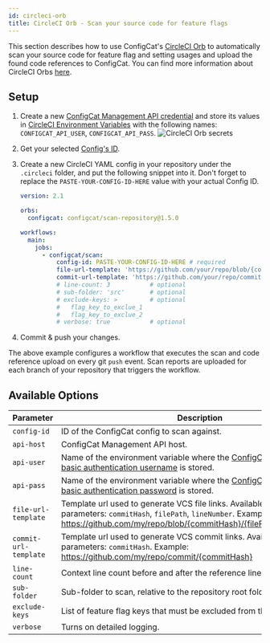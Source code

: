```yaml
---
id: circleci-orb
title: CircleCI Orb - Scan your source code for feature flags
---
```


This section describes how to use ConfigCat's <a target="_blank" href="https://circleci.com/developer/orbs/orb/configcat/scan-repository">CircleCI Orb</a>
to automatically scan your source code for feature flag and setting usages and upload the found code references to ConfigCat.
You can find more information about CircleCI Orbs <a target="_blank" href="https://circleci.com/orbs/">here</a>.

## Setup

1. Create a new <a target="_blank" href="https://app.configcat.com/my-account/public-api-credentials">ConfigCat Management API credential</a> and store its values in <a target="_blank" href="https://circleci.com/docs/2.0/env-vars/#setting-an-environment-variable-in-a-project">CircleCI Environment Variables</a> with the following names: `CONFIGCAT_API_USER`, `CONFIGCAT_API_PASS`.
   <img className="bordered zoomable" src="/docs/assets/cli/scan/cco_secrets.png" alt="CircleCI Orb secrets" />

2. Get your selected [Config's ID](/docs/advanced/code-references#config-id).

3. Create a new CircleCI YAML config in your repository under the `.circleci` folder, and put the following snippet into it.
   Don't forget to replace the `PASTE-YOUR-CONFIG-ID-HERE` value with your actual Config ID.

   ```yaml
   version: 2.1

   orbs:
     configcat: configcat/scan-repository@1.5.0

   workflows:
     main:
       jobs:
         - configcat/scan:
             config-id: PASTE-YOUR-CONFIG-ID-HERE # required
             file-url-template: 'https://github.com/your/repo/blob/{commitHash}/{filePath}#L{lineNumber}' # optional
             commit-url-template: 'https://github.com/your/repo/commit/{commitHash}' # optional
             # line-count: 3           # optional
             # sub-folder: 'src'       # optional
             # exclude-keys: >         # optional
             #   flag_key_to_exclue_1
             #   flag_key_to_exclue_2
             # verbose: true           # optional
   ```

4. Commit & push your changes.

The above example configures a workflow that executes the scan and code reference upload on every git `push` event.
Scan reports are uploaded for each branch of your repository that triggers the workflow.

## Available Options

| Parameter             | Description                                                                                                                                                                                            | Required | Default             |
| --------------------- | ------------------------------------------------------------------------------------------------------------------------------------------------------------------------------------------------------ | -------- | ------------------- |
| `config-id`           | ID of the ConfigCat config to scan against.                                                                                                                                                            | &#9745;  |                     |
| `api-host`            | ConfigCat Management API host.                                                                                                                                                                         |          | `api.configcat.com` |
| `api-user`            | Name of the environment variable where the <a target="_blank" href="https://app.configcat.com/my-account/public-api-credentials">ConfigCat Management API basic authentication username</a> is stored. |          | CONFIGCAT_API_USER  |
| `api-pass`            | Name of the environment variable where the <a target="_blank" href="https://app.configcat.com/my-account/public-api-credentials">ConfigCat Management API basic authentication password</a> is stored. |          | CONFIGCAT_API_PASS  |
| `file-url-template`   | Template url used to generate VCS file links. Available template parameters: `commitHash`, `filePath`, `lineNumber`. Example: https://github.com/my/repo/blob/{commitHash}/{filePath}#L{lineNumber}    |          |                     |
| `commit-url-template` | Template url used to generate VCS commit links. Available template parameters: `commitHash`. Example: https://github.com/my/repo/commit/{commitHash}                                                   |          |                     |
| `line-count`          | Context line count before and after the reference line. (min: 1, max: 10)                                                                                                                              |          | 4                   |
| `sub-folder`          | Sub-folder to scan, relative to the repository root folder.                                                                                                                                            |          |                     |
| `exclude-keys`        | List of feature flag keys that must be excluded from the scan report.                                                                                                                                  |          |                     |
| `verbose`             | Turns on detailed logging.                                                                                                                                                                             |          | false               |
